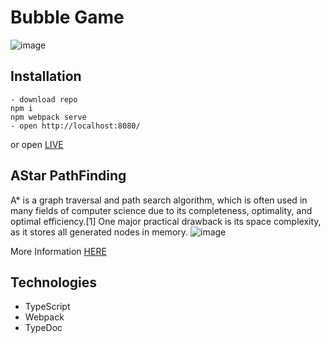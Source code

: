 # Bubble Game
![image](https://user-images.githubusercontent.com/49322534/152782773-1ba0c100-09cd-41a9-8d1b-8a36b074f0b6.png)

## Installation
```
- download repo
npm i
npm webpack serve
- open http://localhost:8080/
```
or open [LIVE](https://htmlpreview.github.io/?https://github.com/MrSaper112/Bubbles/blob/main/dist/index.html)
## AStar PathFinding
A* is a graph traversal and path search algorithm, which is often used in many fields of computer science due to its completeness, optimality, and optimal efficiency.[1] One major practical drawback is its space complexity, as it stores all generated nodes in memory.
![image](https://user-images.githubusercontent.com/49322534/152782610-1bf8898d-e6c7-4ee3-bf18-7f98dd92971f.png)

More Information [HERE](https://en.wikipedia.org/wiki/A*_search_algorithm)

## Technologies
- TypeScript
- Webpack
- TypeDoc
